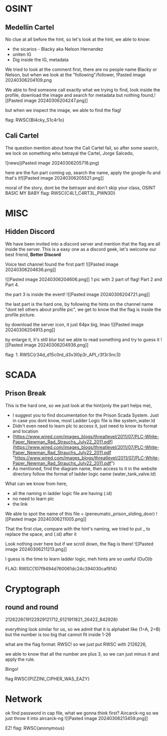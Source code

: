 
# OSINT
## Medellin Cartel
No clue at all before the hint, so let's look at the hint, we able to know:
- the sicarios - Blacky aka Nelson Hernandez
- uniten IG
- Dig inside the IG, metadata

We tried to look at the comment first, there are no people name Blacky or Nelson, but when we look at the "following"/follower, !Pasted image 20240306204109.png

We able to find someone call exactly what we trying to find, look inside the profile, download the image and search for metadata but nothing found,![[Pasted image 20240306204247.png]]

but when we inspect the image, we able to find the flag!

flag: RWSC{Bl4cky_S1c4r1o}

## Cali Cartel
The question mention about how the Cali Cartel fail, so after some search,
we lock on something who betrayal the Cartel, Jorge Salcedo,

![news](Pasted image 20240306205718.png)

here are the fun part coming up, search the name, apply the google-fu and that's it![[Pasted image 20240306205521.png]]

moral of the story, dont be the betrayer and don't skip your class, OSINT BASIC MY BABY
flag: RWSC{C4L1_C4RT3L_PWN3D}




# MISC 
## Hidden Discord
We have been invited into a discord server and mention that the flag are all inside the server.
This is a easy one as a discord geek, let's welcome our best friend, **Better Discord**

Voice text channel found the first part!
![[Pasted image 20240306204636.png]]

![[Pasted image 20240306204606.png]]
1 pic with 2 part of flag! Part 2 and Part 4.

the part 3 is inside the event! ![[Pasted image 20240306204721.png]]

the last part is the hard one, by following the hints on the channel name "dont tell others about profile pic", we get to know that the flag is inside the profile picture.

by download the server icon, it just 64px big, lmao
![[Pasted image 20240306204913.png]]

by enlarge it, it's still blur but we able to read something and try to guess it
![[Pasted image 20240306204936.png]]

flag: 1. RWSC{r34d_d15c0rd_d3v3l0p3r_API_r3f3r3nc3}





# SCADA
## Prison Break
This is the hard one, so we just look at the hint(only the part helps me),

- I suggest you to find documentation for the Prison Scada System. Just in case you dont know, most Ladder Logic file is like system_water.ld
- Didn't even need to learn plc to access it, just need to know its format and location
- [https://www.wired.com/images_blogs/threatlevel/2011/07/PLC-White-Paper_Newman_Rad_Strauchs_July22_2011.pdf](https://www.wired.com/images_blogs/threatlevel/2011/07/PLC-White-Paper_Newman_Rad_Strauchs_July22_2011.pdf "https://www.wired.com/images_blogs/threatlevel/2011/07/PLC-White-Paper_Newman_Rad_Strauchs_July22_2011.pdf")
- As mentioned, find the diagram name, then access to it in the website directory follow the format of ladder logic name (water_tank_valve.ld)

What can we know from here, 
- all the naming in ladder logic file are having (.id)
- no need to learn plc
- the link

We able to spot the name of this file = (peneumatic_prison_sliding_door)
![[Pasted image 20240306211005.png]]

That the first clue, compare with the hint's naming, we tried to put _ to replace the space, and (.id) after it 

Look nothing over here but if we scroll down, the flag is there!
![[Pasted image 20240306211213.png]]

I guess is the time to learn ladder logic, meh
hints are so useful (OuO)b

FLAG: RWSC{107f9494d760061dc24c394030caf914}

# Cryptograph

## round and round

2126226{19122929121712_6121911821_26422_842928}

everything look similar for us, so we admit that it is alphabet like (1=A, 2=B)
but the number is too big that cannot fit inside 1-26

what are the flag format: RWSC! so we just put RWSC with 2126226,

we able to know that all the number are plus 3, so we can just minus it and apply the rule.

Bingo!

flag RWSC{PIZZINI_CIPHER_WAS_EAZY}

# Network

ok find password in cap file, what we gonna think first? Aircarck-ng
so we just throw it into aircarck-ng
![[Pasted image 20240306213459.png]]

EZ!
flag: RWSC{anonymous}
